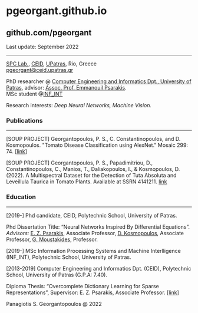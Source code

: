 # pgeorgant.github.io
## github.com/pgeorgant



Last update: September 2022

* * *

[SPC Lab.](http://xanthippi.ceid.upatras.gr/), [CEID](http://www.ceid.upatras.gr), [UPatras](http://www.upatras.gr), Rio, Greece  
[pgeorgant@ceid.upatras.gr](mailto:pgeorgant@ceid.upatras.gr)  

    
PhD researcher @ [Computer Engineering and Informatics Dpt., University of Patras](https://www.ceid.upatras.gr), advisor: [Assoc. Prof. Emmanouil Psarakis](http://xanthippi.ceid.upatras.gr/people/psarakis/personal.php).  
MSc student @[INF\_INT](http://xanthippi.ceid.upatras.gr/dsp/)  
  
Research interests: _Deep Neural Networks, Machine Vision._


### Publications

* * *

\[SOUP PROJECT\] Georgantopoulos, P. S., C. Constantinopoulos, and D. Kosmopoulos. "Tomato Disease Classification using AlexNet." Mosaic 299: 74. \[[link](https://soup-project.gr/wp-content/uploads/2020/08/Tomato-Disease-Classification-using-AlexNet.pdf)\]


\[SOUP PROJECT\] Georgantopoulos, P. S., Papadimitriou, D., Constantinopoulos, C., Manios, T., Daliakopoulos, I., & Kosmopoulos, D. (2022). A Multispectral Dataset for the Detection of Tuta Αbsoluta and Leveillula Τaurica in Tomato Plants. Available at SSRN 4141211. [link](https://papers.ssrn.com/sol3/papers.cfm?abstract_id=41$) 

### Education

* * *


\[2019-\] Phd candidate, CEID, Polytechnic School, University of Patras.  

Phd Dissertation Title: “Neural Networks Inspired By Differential Equations”.  
*Advisors:*
[E. Z. Psarakis](http://xanthippi.ceid.upatras.gr/people/psarakis/personal.php), Associate Professor, [D. Kosmopoulos](http://culturetechlab.culture.upatras.gr/), Associate Professor, [G. Moustakides](http://www.ssp.ece.upatras.gr/moustakides/), Professor.  


\[2019-\] MSc Information Processing Systems and Machine Interlligence (INF\_INT), Polytechnic School, University of Patras.  
  
\[2013-2019\] Computer Engineering and Informatics Dpt. (CEID), Polytechnic School, University of Patras (G.P.A: 7.40).  

Diploma Thesis: “Overcomplete Dictionary Learning for Sparse Representations”, Supervisor: E. Z. Psarakis, Associate Professor. \[[link](https://nemertes.library.upatras.gr/jspui/bitstream/10889/12845/6/Nemertes_Georgantopoulos%28com%29.pdf)\]

  
  

  

Panagiotis S. Georgantopoulos @ 2022
